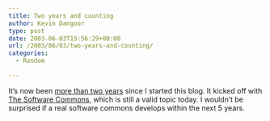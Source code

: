 ```yaml
---
title: Two years and counting
author: Kevin Dangoor
type: post
date: 2003-06-03T15:56:29+00:00
url: /2003/06/03/two-years-and-counting/
categories:
  - Random

---
```

It&#8217;s now been [more than two years][1] since I started this blog. It kicked off with [The Software Commons][2], which is still a valid topic today. I wouldn&#8217;t be surprised if a real software commons develops within the next 5 years.

 [1]: http://www.blueskyonmars.com/archives/2003_05_30.html#000820
 [2]: http://www.blueskyonmars.com/archives/2001_06_02.html#000366